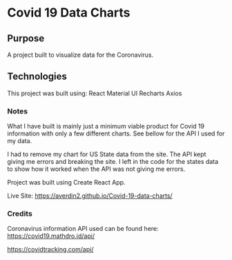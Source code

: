 # Covid 19 Data Charts

## Purpose

A project built to visualize data for the Coronavirus.

## Technologies

This project was built using:
React
Material UI
Recharts
Axios

### Notes

What I have built is mainly just a minimum viable product for Covid 19 information with only a few different charts. See bellow for the API I used for my data.

I had to remove my chart for US State data from the site. The API kept giving me errors and breaking the site. I left in the code for the states data to show how it worked when the API was not giving me errors.

Project was built using Create React App.

Live Site: https://averdin2.github.io/Covid-19-data-charts/

### Credits

Coronavirus information API used can be found here:
https://covid19.mathdro.id/api/

https://covidtracking.com/api/
